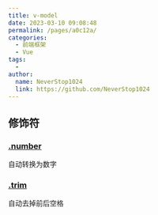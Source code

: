 ```yaml
---
title: v-model
date: 2023-03-10 09:08:48
permalink: /pages/a0c12a/
categories:
  - 前端框架
  - Vue
tags:
  - 
author: 
  name: NeverStop1024
  link: https://github.com/NeverStop1024
---
```

## 修饰符
### [.number](https://cn.vuejs.org/guide/essentials/forms.html#number)
自动转换为数字
### [.trim](https://cn.vuejs.org/guide/essentials/forms.html#trim)
自动去掉前后空格
